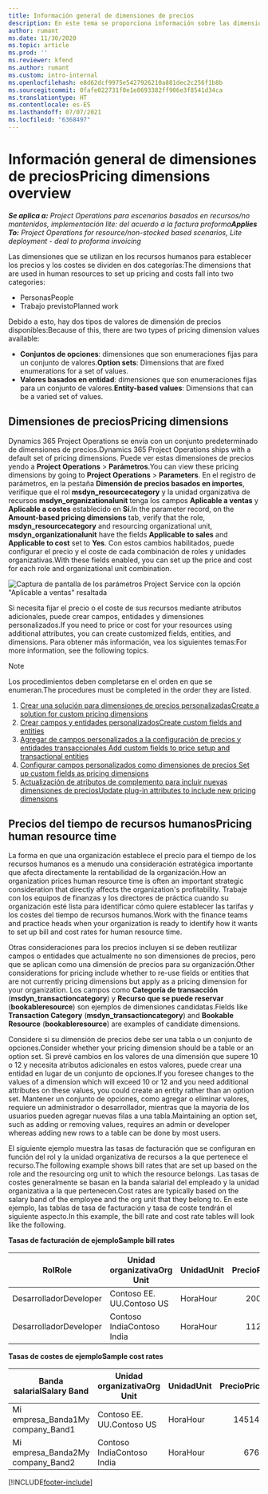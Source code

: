 ```yaml
---
title: Información general de dimensiones de precios
description: En este tema se proporciona información sobre las dimensiones de Dynamics 365 Project Operations.
author: rumant
ms.date: 11/30/2020
ms.topic: article
ms.prod: ''
ms.reviewer: kfend
ms.author: rumant
ms.custom: intro-internal
ms.openlocfilehash: e8d62dcf9975e5427926210a881dec2c256f1b8b
ms.sourcegitcommit: 0fafe022731f0e1e8693382ff906e3f8541d34ca
ms.translationtype: HT
ms.contentlocale: es-ES
ms.lasthandoff: 07/07/2021
ms.locfileid: "6368497"
---
```

# <a name="pricing-dimensions-overview"></a><span data-ttu-id="48669-103">Información general de dimensiones de precios</span><span class="sxs-lookup"><span data-stu-id="48669-103">Pricing dimensions overview</span></span>

<span data-ttu-id="48669-104">_**Se aplica a:** Project Operations para escenarios basados en recursos/no mantenidos, implementación lite: del acuerdo a la factura proforma_</span><span class="sxs-lookup"><span data-stu-id="48669-104">_**Applies To:** Project Operations for resource/non-stocked based scenarios, Lite deployment - deal to proforma invoicing_</span></span>

<span data-ttu-id="48669-105">Las dimensiones que se utilizan en los recursos humanos para establecer los precios y los costes se dividen en dos categorías:</span><span class="sxs-lookup"><span data-stu-id="48669-105">The dimensions that are used in human resources to set up pricing and costs fall into two categories:</span></span>

- <span data-ttu-id="48669-106">Personas</span><span class="sxs-lookup"><span data-stu-id="48669-106">People</span></span>
- <span data-ttu-id="48669-107">Trabajo previsto</span><span class="sxs-lookup"><span data-stu-id="48669-107">Planned work</span></span>

<span data-ttu-id="48669-108">Debido a esto, hay dos tipos de valores de dimensión de precios disponibles:</span><span class="sxs-lookup"><span data-stu-id="48669-108">Because of this, there are two types of pricing dimension values available:</span></span>

- <span data-ttu-id="48669-109">**Conjuntos de opciones**: dimensiones que son enumeraciones fijas para un conjunto de valores.</span><span class="sxs-lookup"><span data-stu-id="48669-109">**Option sets**: Dimensions that are fixed enumerations for a set of values.</span></span>
- <span data-ttu-id="48669-110">**Valores basados en entidad**: dimensiones que son enumeraciones fijas para un conjunto de valores.</span><span class="sxs-lookup"><span data-stu-id="48669-110">**Entity-based values**: Dimensions that can be a varied set of values.</span></span>

## <a name="pricing-dimensions"></a><span data-ttu-id="48669-111">Dimensiones de precios</span><span class="sxs-lookup"><span data-stu-id="48669-111">Pricing dimensions</span></span>

<span data-ttu-id="48669-112">Dynamics 365 Project Operations se envía con un conjunto predeterminado de dimensiones de precios.</span><span class="sxs-lookup"><span data-stu-id="48669-112">Dynamics 365 Project Operations ships with a default set of pricing dimensions.</span></span> <span data-ttu-id="48669-113">Puede ver estas dimensiones de precios yendo a **Project Operations** > **Parámetros**.</span><span class="sxs-lookup"><span data-stu-id="48669-113">You can view these pricing dimensions by going to **Project Operations** > **Parameters**.</span></span> <span data-ttu-id="48669-114">En el registro de parámetros, en la pestaña **Dimensión de precios basados en importes**, verifique que el rol **msdyn_resourcecategory** y la unidad organizativa de recursos **msdyn_organizationalunit** tenga los campos **Aplicable a ventas** y **Aplicable a costes** establecido en **Sí**.</span><span class="sxs-lookup"><span data-stu-id="48669-114">In the parameter record, on the **Amount-based pricing dimensions** tab, verify that the role, **msdyn_resourcecategory** and resourcing organizational unit, **msdyn_organizationalunit** have the fields **Applicable to sales** and **Applicable to cost** set to **Yes**.</span></span> <span data-ttu-id="48669-115">Con estos cambios habilitados, puede configurar el precio y el coste de cada combinación de roles y unidades organizativas.</span><span class="sxs-lookup"><span data-stu-id="48669-115">With these fields enabled, you can set up the price and cost for each role and organizational unit combination.</span></span>

![Captura de pantalla de los parámetros Project Service con la opción "Aplicable a ventas" resaltada](media/PS-OOB-parameters.png)

<span data-ttu-id="48669-117">Si necesita fijar el precio o el coste de sus recursos mediante atributos adicionales, puede crear campos, entidades y dimensiones personalizados.</span><span class="sxs-lookup"><span data-stu-id="48669-117">If you need to price or cost for your resources using additional attributes, you can create customized fields, entities, and dimensions.</span></span> <span data-ttu-id="48669-118">Para obtener más información, vea los siguientes temas:</span><span class="sxs-lookup"><span data-stu-id="48669-118">For more information, see the following topics.</span></span> 
  
  > [!NOTE]
  > <span data-ttu-id="48669-119">Los procedimientos deben completarse en el orden en que se enumeran.</span><span class="sxs-lookup"><span data-stu-id="48669-119">The procedures must be completed in the order they are listed.</span></span>

1. [<span data-ttu-id="48669-120">Crear una solución para dimensiones de precios personalizadas</span><span class="sxs-lookup"><span data-stu-id="48669-120">Create a solution for custom pricing dimensions</span></span>](../sales/create-solution-custompd.md)
2. [<span data-ttu-id="48669-121">Crear campos y entidades personalizados</span><span class="sxs-lookup"><span data-stu-id="48669-121">Create custom fields and entities</span></span>](create-custom-fields-entities-pricing-dimensions.md)
3. [<span data-ttu-id="48669-122">Agregar de campos personalizados a la configuración de precios y entidades transaccionales </span><span class="sxs-lookup"><span data-stu-id="48669-122">Add custom fields to price setup and transactional entities</span></span>](add-custom-fields-price-setup-transactional-entities.md)
4. [<span data-ttu-id="48669-123">Configurar campos personalizados como dimensiones de precios </span><span class="sxs-lookup"><span data-stu-id="48669-123">Set up custom fields as pricing dimensions</span></span>](set-up-custom-fields-pricing-dimensions.md)
5. [<span data-ttu-id="48669-124">Actualización de atributos de complemento para incluir nuevas dimensiones de precios</span><span class="sxs-lookup"><span data-stu-id="48669-124">Update plug-in attributes to include new pricing dimensions</span></span>](update-plugin-attributes-pd.md)


## <a name="pricing-human-resource-time"></a><span data-ttu-id="48669-125">Precios del tiempo de recursos humanos</span><span class="sxs-lookup"><span data-stu-id="48669-125">Pricing human resource time</span></span>
<span data-ttu-id="48669-126">La forma en que una organización establece el precio para el tiempo de los recursos humanos es a menudo una consideración estratégica importante que afecta directamente la rentabilidad de la organización.</span><span class="sxs-lookup"><span data-stu-id="48669-126">How an organization prices human resource time is often an important strategic consideration that directly affects the organization's profitability.</span></span> <span data-ttu-id="48669-127">Trabaje con los equipos de finanzas y los directores de práctica cuando su organización esté lista para identificar cómo quiere establecer las tarifas y los costes del tiempo de recursos humanos.</span><span class="sxs-lookup"><span data-stu-id="48669-127">Work with the finance teams and practice heads when your organization is ready to identify how it wants to set up bill and cost rates for human resource time.</span></span>

<span data-ttu-id="48669-128">Otras consideraciones para los precios incluyen si se deben reutilizar campos o entidades que actualmente no son dimensiones de precios, pero que se aplican como una dimensión de precios para su organización.</span><span class="sxs-lookup"><span data-stu-id="48669-128">Other considerations for pricing include whether to re-use fields or entities that are not currently pricing dimensions but apply as a pricing dimension for your organization.</span></span> <span data-ttu-id="48669-129">Los campos como **Categoría de transacción** (**msdyn_transactioncategory**) y **Recurso que se puede reservar** (**bookableresource**) son ejemplos de dimensiones candidatas.</span><span class="sxs-lookup"><span data-stu-id="48669-129">Fields like **Transaction Category** (**msdyn_transactioncategory**) and **Bookable Resource** (**bookableresource**) are examples of candidate dimensions.</span></span> 

<span data-ttu-id="48669-130">Considere si su dimensión de precios debe ser una tabla o un conjunto de opciones.</span><span class="sxs-lookup"><span data-stu-id="48669-130">Consider whether your pricing dimension should be a table or an option set.</span></span> <span data-ttu-id="48669-131">Si prevé cambios en los valores de una dimensión que supere 10 o 12 y necesita atributos adicionales en estos valores, puede crear una entidad en lugar de un conjunto de opciones.</span><span class="sxs-lookup"><span data-stu-id="48669-131">If you foresee changes to the values of a dimension which will exceed 10 or 12 and you need additional attributes on these values, you could create an entity rather than an option set.</span></span> <span data-ttu-id="48669-132">Mantener un conjunto de opciones, como agregar o eliminar valores, requiere un administrador o desarrollador, mientras que la mayoría de los usuarios pueden agregar nuevas filas a una tabla.</span><span class="sxs-lookup"><span data-stu-id="48669-132">Maintaining an option set, such as adding or removing values, requires an admin or developer whereas adding new rows to a table can be done by most users.</span></span>

<span data-ttu-id="48669-133">El siguiente ejemplo muestra las tasas de facturación que se configuran en función del rol y la unidad organizativa de recursos a la que pertenece el recurso.</span><span class="sxs-lookup"><span data-stu-id="48669-133">The following example shows bill rates that are set up based on the role and the resourcing org unit to which the resource belongs.</span></span> <span data-ttu-id="48669-134">Las tasas de costes generalmente se basan en la banda salarial del empleado y la unidad organizativa a la que pertenecen.</span><span class="sxs-lookup"><span data-stu-id="48669-134">Cost rates are typically based on the salary band of the employee and the org unit that they belong to.</span></span> <span data-ttu-id="48669-135">En este ejemplo, las tablas de tasa de facturación y tasa de coste tendrán el siguiente aspecto.</span><span class="sxs-lookup"><span data-stu-id="48669-135">In this example, the bill rate and cost rate tables will look like the following.</span></span>

<span data-ttu-id="48669-136">**Tasas de facturación de ejemplo**</span><span class="sxs-lookup"><span data-stu-id="48669-136">**Sample bill rates**</span></span>

| <span data-ttu-id="48669-137">Rol</span><span class="sxs-lookup"><span data-stu-id="48669-137">Role</span></span>        | <span data-ttu-id="48669-138">Unidad organizativa</span><span class="sxs-lookup"><span data-stu-id="48669-138">Org Unit</span></span>    |<span data-ttu-id="48669-139">Unidad</span><span class="sxs-lookup"><span data-stu-id="48669-139">Unit</span></span>      |<span data-ttu-id="48669-140">Precio</span><span class="sxs-lookup"><span data-stu-id="48669-140">Price</span></span>      |<span data-ttu-id="48669-141">Moneda</span><span class="sxs-lookup"><span data-stu-id="48669-141">Currency</span></span>  |
| ------------|-------------|----------|----------:|----------|
| <span data-ttu-id="48669-142">Desarrollador</span><span class="sxs-lookup"><span data-stu-id="48669-142">Developer</span></span>   | <span data-ttu-id="48669-143">Contoso EE. UU.</span><span class="sxs-lookup"><span data-stu-id="48669-143">Contoso US</span></span>  |<span data-ttu-id="48669-144">Hora</span><span class="sxs-lookup"><span data-stu-id="48669-144">Hour</span></span> | <span data-ttu-id="48669-145">200</span><span class="sxs-lookup"><span data-stu-id="48669-145">200</span></span>|<span data-ttu-id="48669-146">USD</span><span class="sxs-lookup"><span data-stu-id="48669-146">USD</span></span>     |
| <span data-ttu-id="48669-147">Desarrollador</span><span class="sxs-lookup"><span data-stu-id="48669-147">Developer</span></span>   | <span data-ttu-id="48669-148">Contoso India</span><span class="sxs-lookup"><span data-stu-id="48669-148">Contoso India</span></span> |<span data-ttu-id="48669-149">Hora</span><span class="sxs-lookup"><span data-stu-id="48669-149">Hour</span></span>|   <span data-ttu-id="48669-150">112</span><span class="sxs-lookup"><span data-stu-id="48669-150">112</span></span>|<span data-ttu-id="48669-151">USD</span><span class="sxs-lookup"><span data-stu-id="48669-151">USD</span></span>     |


<span data-ttu-id="48669-152">**Tasas de costes de ejemplo**</span><span class="sxs-lookup"><span data-stu-id="48669-152">**Sample cost rates**</span></span>

| <span data-ttu-id="48669-153">Banda salarial</span><span class="sxs-lookup"><span data-stu-id="48669-153">Salary Band</span></span>     | <span data-ttu-id="48669-154">Unidad organizativa</span><span class="sxs-lookup"><span data-stu-id="48669-154">Org Unit</span></span>    |<span data-ttu-id="48669-155">Unidad</span><span class="sxs-lookup"><span data-stu-id="48669-155">Unit</span></span>      |<span data-ttu-id="48669-156">Precio</span><span class="sxs-lookup"><span data-stu-id="48669-156">Price</span></span>      |<span data-ttu-id="48669-157">Moneda</span><span class="sxs-lookup"><span data-stu-id="48669-157">Currency</span></span>  |
| ----------------|-------------|----------|----------:|----------|
| <span data-ttu-id="48669-158">Mi empresa_Banda1</span><span class="sxs-lookup"><span data-stu-id="48669-158">My company_Band1</span></span> | <span data-ttu-id="48669-159">Contoso EE. UU.</span><span class="sxs-lookup"><span data-stu-id="48669-159">Contoso US</span></span>  |<span data-ttu-id="48669-160">Hora</span><span class="sxs-lookup"><span data-stu-id="48669-160">Hour</span></span> | <span data-ttu-id="48669-161">145</span><span class="sxs-lookup"><span data-stu-id="48669-161">145</span></span>|<span data-ttu-id="48669-162">USD</span><span class="sxs-lookup"><span data-stu-id="48669-162">USD</span></span>     |
| <span data-ttu-id="48669-163">Mi empresa_Banda2</span><span class="sxs-lookup"><span data-stu-id="48669-163">My company_Band2</span></span> | <span data-ttu-id="48669-164">Contoso India</span><span class="sxs-lookup"><span data-stu-id="48669-164">Contoso India</span></span> |<span data-ttu-id="48669-165">Hora</span><span class="sxs-lookup"><span data-stu-id="48669-165">Hour</span></span>|   <span data-ttu-id="48669-166">67</span><span class="sxs-lookup"><span data-stu-id="48669-166">67</span></span>|<span data-ttu-id="48669-167">USD</span><span class="sxs-lookup"><span data-stu-id="48669-167">USD</span></span>     |


[!INCLUDE[footer-include](../includes/footer-banner.md)]